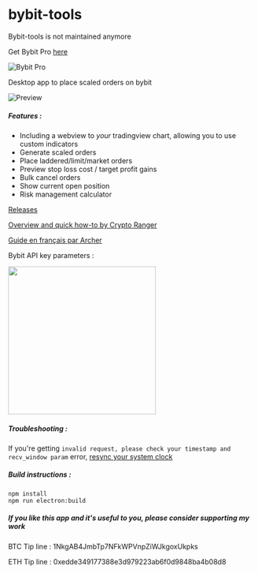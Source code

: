 # bybit-tools

Bybit-tools is not maintained anymore

Get Bybit Pro [here](https://bybit-pro.com)

![Bybit Pro](./screenshots/bybit-pro.png)

Desktop app to place scaled orders on bybit

![Preview](./screenshots/main_screen.png)

##### Features :
 
 - Including a webview to *your* tradingview chart, allowing you to use custom indicators
 - Generate scaled orders
 - Place laddered/limit/market orders
 - Preview stop loss cost / target profit gains
 - Bulk cancel orders
 - Show current open position
 - Risk management calculator

[Releases](https://github.com/TranceGeniK/bybit-tools/releases)

[Overview and quick how-to by Crypto Ranger](https://www.youtube.com/watch?v=it4fIeX-Gc0)

[Guide en français par Archer](https://www.youtube.com/watch?v=Bl6Q7FZ6iAk&feature=youtu.be)


Bybit API key parameters : 

<img src="screenshots/bybit_key_parameters.png" width="300">

##### Troubleshooting :
If you're getting `invalid request, please check your timestamp and recv_window param` error, [resync your system clock](https://www.google.com/search?q=sync+system+clock&oq=sync+system+clock)

##### Build instructions :
```
npm install
npm run electron:build
```

##### If you like this app and it's useful to you, please consider supporting my work

BTC Tip line : 1NkgAB4JmbTp7NFkWPVnpZiWJkgoxUkpks

ETH Tip line : 0xedde349177388e3d979223ab6f0d9848ba4b08d8


